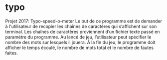 # typo
Projet 2017: Typo-speed-o-meter
Le but de ce programme est de demander à l'utilisateur de recopier les chaînes de caractères qui s’affichent sur son terminal. Les chaînes de caractères proviennent d’un fichier texte passé en paramètre du programme.
Au lancé de jeu, l’utilisateur peut spécifier le nombre des mots sur lesquels il jouera.
À la fin du jeu, le programme doit afficher le temps écoulé, le nombre de mots total et le nombre de fautes faites.
